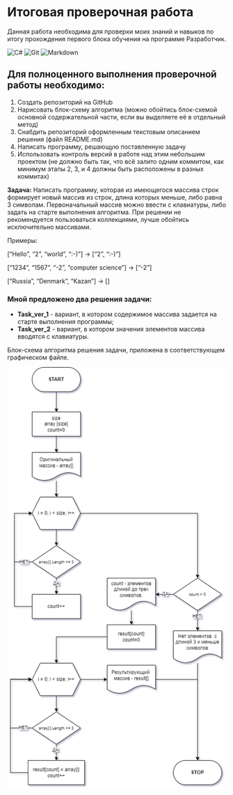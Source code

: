 # Итоговая проверочная работа

Данная работа необходима для проверки моих знаний и навыков по итогу прохождения первого блока обучения на программе Разработчик.

![C#](https://img.shields.io/badge/c%23-%23239120.svg?style=for-the-badge&logo=c-sharp&logoColor=white) 
![Git](https://img.shields.io/badge/git-%23F05033.svg?style=for-the-badge&logo=git&logoColor=white)
![Markdown](https://img.shields.io/badge/markdown-%23000000.svg?style=for-the-badge&logo=markdown&logoColor=white)

## Для полноценного выполнения проверочной работы необходимо:

1. Создать репозиторий на GitHub
2. Нарисовать блок-схему алгоритма (можно обойтись блок-схемой основной содержательной части, если вы выделяете её в отдельный метод)
3. Снабдить репозиторий оформленным текстовым описанием решения (файл README.md)
4. Написать программу, решающую поставленную задачу
5. Использовать контроль версий в работе над этим небольшим проектом (не должно быть так, что всё залито одним коммитом, как минимум этапы 2, 3, и 4 должны быть расположены в разных коммитах)


**Задача:** Написать программу, которая из имеющегося массива строк формирует новый массив из строк, длина которых меньше, либо равна 3 символам. Первоначальный массив можно ввести с клавиатуры, либо задать на старте выполнения алгоритма. При решении не рекомендуется пользоваться коллекциями, лучше обойтись исключительно массивами.

Примеры:

[“Hello”, “2”, “world”, “:-)”] → [“2”, “:-)”]


[“1234”, “1567”, “-2”, “computer science”] → [“-2”]


[“Russia”, “Denmark”, “Kazan”] → []


### Мной предложено два решения задачи:
- **Task_ver_1** - вариант, в котором содержимое массива задается на старте выполнения программы;
- **Task_ver_2** - вариант, в котором значения элементов массива вводятся с клавиатуры.

Блок-схема алгоритма решения задачи, приложена в соответствующем графическом файле.


![Блок-схема](https://github.com/UN7FGO/Final_Project/blob/main/Final_Project_Task.png) 
